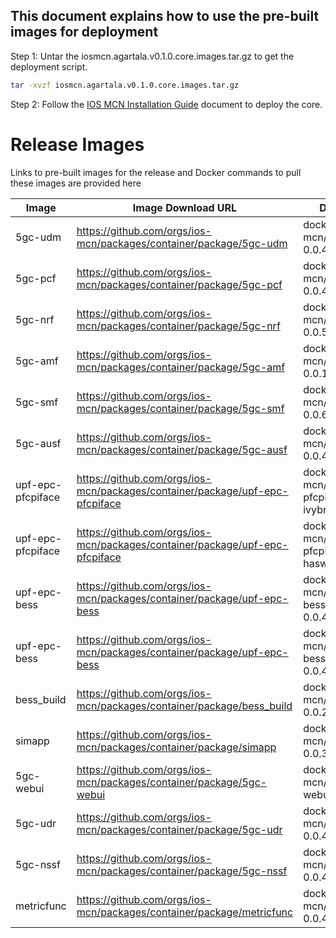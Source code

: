 ## This document explains how to use the pre-built images for deployment 

Step 1: Untar the iosmcn.agartala.v0.1.0.core.images.tar.gz to get the deployment script.

```sh
tar -xvzf iosmcn.agartala.v0.1.0.core.images.tar.gz

```
Step 2: Follow the [IOS MCN Installation Guide](../documentation/Installation%20Guide.md) document to deploy the core.





# Release Images
Links to pre-built images for the release and Docker commands to pull these images are provided here

|Image|Image Download URL |Docker command|
|--|--|--|
|5gc-udm | https://github.com/orgs/ios-mcn/packages/container/package/5gc-udm | docker pull ghcr.io/ios-mcn/5gc-udm:release-0.0.4 
|5gc-pcf | https://github.com/orgs/ios-mcn/packages/container/package/5gc-pcf | docker pull ghcr.io/ios-mcn/5gc-pcf:release-0.0.4 
|5gc-nrf | https://github.com/orgs/ios-mcn/packages/container/package/5gc-nrf | docker pull ghcr.io/ios-mcn/5gc-nrf:release-0.0.5 
|5gc-amf |https://github.com/orgs/ios-mcn/packages/container/package/5gc-amf | docker pull ghcr.io/ios-mcn/5gc-amf:release-0.0.10 
|5gc-smf |https://github.com/orgs/ios-mcn/packages/container/package/5gc-smf | docker pull ghcr.io/ios-mcn/5gc-smf:release-0.0.6 
|5gc-ausf | https://github.com/orgs/ios-mcn/packages/container/package/5gc-ausf | docker pull ghcr.io/ios-mcn/5gc-ausf:release-0.0.4 
|upf-epc-pfcpiface | https://github.com/orgs/ios-mcn/packages/container/package/upf-epc-pfcpiface | docker pull ghcr.io/ios-mcn/upf-epc-pfcpiface:release-ivybridge-0.0.4 
|upf-epc-pfcpiface | https://github.com/orgs/ios-mcn/packages/container/package/upf-epc-pfcpiface | docker pull ghcr.io/ios-mcn/upf-epc-pfcpiface:release-haswell-0.0.4 
|upf-epc-bess | https://github.com/orgs/ios-mcn/packages/container/package/upf-epc-bess | docker pull ghcr.io/ios-mcn/upf-epc-bess:release-ivybridge-0.0.4 
|upf-epc-bess | https://github.com/orgs/ios-mcn/packages/container/package/upf-epc-bess |docker pull ghcr.io/ios-mcn/upf-epc-bess:release-haswell-0.0.4 
|bess_build |https://github.com/orgs/ios-mcn/packages/container/package/bess_build |docker pull ghcr.io/ios-mcn/bess_build:release-0.0.2 
|simapp |https://github.com/orgs/ios-mcn/packages/container/package/simapp |docker pull ghcr.io/ios-mcn/simapp:release-0.0.3 
|5gc-webui| https://github.com/orgs/ios-mcn/packages/container/package/5gc-webui | docker pull ghcr.io/ios-mcn/5gc-webui:release-0.0.4 
|5gc-udr |https://github.com/orgs/ios-mcn/packages/container/package/5gc-udr | docker pull ghcr.io/ios-mcn/5gc-udr:release-0.0.4 
|5gc-nssf |https://github.com/orgs/ios-mcn/packages/container/package/5gc-nssf | docker pull ghcr.io/ios-mcn/5gc-nssf:release-0.0.4 
|metricfunc |https://github.com/orgs/ios-mcn/packages/container/package/metricfunc | docker pull ghcr.io/ios-mcn/metricfunc:release-0.0.4 
